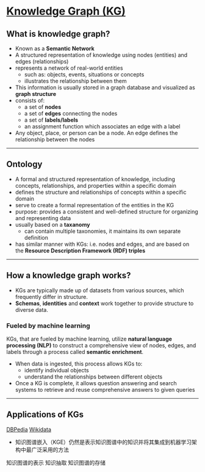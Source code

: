 # [Knowledge Graph (KG)](https://www.ibm.com/think/topics/knowledge-graph)

## What is knowledge graph?
- Known as a **Semantic Network**
- A structured representation of knowledge using nodes (entities) and edges (relationships)
- represents a network of real-world entities
  - such as: objects, events, situations or concepts
  - illustrates the relationship between them
- This information is usually stored in a graph database and visualized as **graph structure**
- consists of: 
  - a set of **nodes**
  - a set of **edges** connecting the nodes 
  - a set of **labels/labels**  
  - an assignment function which associates an edge with a label
- Any object, place, or person can be a node. An edge defines the relationship between the nodes

---
## Ontology
- A formal and structured representation of knowledge, including concepts, relationships, and properties within a specific domain 
- defines the structure and relationships of concepts within a specific domain
- serve to create a formal representation of the entities in the KG
- purpose: provides a consistent and well-defined structure for organizing and representing data 
- usually based on a **taxanomy**
  - can contain multiple taxonomies, it maintains its own separate definition
- has similar manner with KGs: i.e. nodes and edges, and are based on the **Resource Description Framework (RDF) triples**

---
## How a knowledge graph works?
- KGs are typically made up of datasets from various sources, which frequently differ in structure.
- **Schemas**, **identities** and **context** work together to provide structure to diverse data.

### Fueled by machine learning
KGs, that are fueled by machine learning, utilize **natural language processing (NLP)** to construct a comprehensive view of nodes, edges, and labels through a process called **semantic enrichment**. 
- When data is ingested, this process allows KGs to:
  - identify individual objects
  - understand the relationships between different objects
- Once a KG is complete, it allows question answering and search systems to retrieve and reuse comprehensive answers to given queries

---
## Applications of KGs
[DBPedia](https://www.dbpedia.org/resources/knowledge-graphs/)
[Wikidata](https://www.wikidata.org/wiki/Q33002955)
- 知识图谱嵌入（KGE）仍然是表示知识图谱中的知识并将其集成到机器学习架构中最广泛采用的方法


知识图谱的表示
知识抽取
知识图谱的存储
